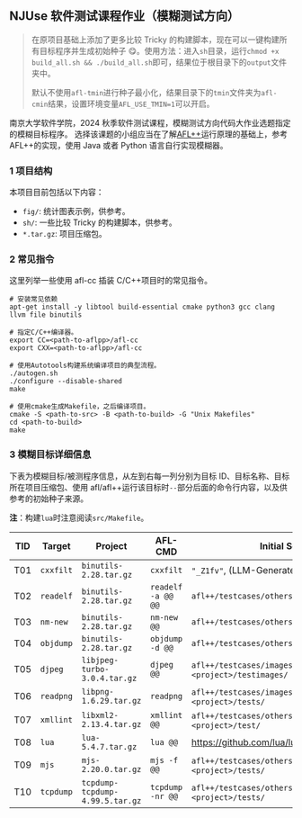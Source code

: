 ## NJUse 软件测试课程作业（模糊测试方向）

> 在原项目基础上添加了更多比较 Tricky 的构建脚本，现在可以一键构建所有目标程序并生成初始种子 😋。使用方法：进入`sh`目录，运行`chmod +x build_all.sh && ./build_all.sh`即可，结果位于根目录下的`output`文件夹中。
>
> 默认不使用`afl-tmin`进行种子最小化，结果目录下的`tmin`文件夹为`afl-cmin`结果，设置环境变量`AFL_USE_TMIN=1`可以开启。

南京大学软件学院，2024 秋季软件测试课程，模糊测试方向代码大作业选题指定的模糊目标程序。
选择该课题的小组应当在了解[AFL++](https://github.com/AFLplusplus/AFLplusplus)运行原理的基础上，参考 AFL++的实现，使用 Java 或者 Python 语言自行实现模糊器。

### 1 项目结构

本项目目前包括以下内容：

- `fig/`: 统计图表示例，供参考。
- `sh/`: 一些比较 Tricky 的构建脚本，供参考。
- `*.tar.gz`: 项目压缩包。

### 2 常见指令

这里列举一些使用 afl-cc 插装 C/C++项目时的常见指令。

```shell
# 安装常见依赖
apt-get install -y libtool build-essential cmake python3 gcc clang llvm file binutils

# 指定C/C++编译器。
export CC=<path-to-aflpp>/afl-cc
export CXX=<path-to-aflpp>/afl-cc

# 使用Autotools构建系统编译项目的典型流程。
./autogen.sh
./configure --disable-shared
make

# 使用cmake生成Makefile，之后编译项目。
cmake -S <path-to-src> -B <path-to-build> -G "Unix Makefiles"
cd <path-to-build>
make
```

### 3 模糊目标详细信息

下表为模糊目标/被测程序信息，从左到右每一列分别为目标 ID、目标名称、目标所在项目压缩包、使用 afl/afl++运行该目标时`--`部分后面的命令行内容，以及供参考的初始种子来源。

**注**：构建`lua`时注意阅读`src/Makefile`。

| TID | Target    | Project                         | AFL-CMD            | Initial Seeds                                          |
| --- | --------- | ------------------------------- | ------------------ | ------------------------------------------------------ |
| T01 | `cxxfilt` | `binutils-2.28.tar.gz`          | `cxxfilt`          | `"_Z1fv"`, (LLM-Generate)                              |
| T02 | `readelf` | `binutils-2.28.tar.gz`          | `readelf -a @@ @@` | `afl++/testcases/others/elf/`                          |
| T03 | `nm-new`  | `binutils-2.28.tar.gz`          | `nm-new @@`        | `afl++/testcases/others/elf/`                          |
| T04 | `objdump` | `binutils-2.28.tar.gz`          | `objdump -d @@`    | `afl++/testcases/others/elf/`                          |
| T05 | `djpeg`   | `libjpeg-turbo-3.0.4.tar.gz`    | `djpeg @@`         | `afl++/testcases/images/jpeg`, `<project>/testimages/` |
| T06 | `readpng` | `libpng-1.6.29.tar.gz`          | `readpng`          | `afl++/testcases/images/png/`, `<project>/tests/`      |
| T07 | `xmllint` | `libxml2-2.13.4.tar.gz`         | `xmllint @@`       | `afl++/testcases/others/xml/`, `<project>/test/`       |
| T08 | `lua`     | `lua-5.4.7.tar.gz`              | `lua @@`           | https://github.com/lua/lua/tree/master/testes          |
| T09 | `mjs`     | `mjs-2.20.0.tar.gz`             | `mjs -f @@`        | `afl++/testcases/others/js/`, `<project>/tests/`       |
| T10 | `tcpdump` | `tcpdump-tcpdump-4.99.5.tar.gz` | `tcpdump -nr @@`   | `afl++/testcases/others/pcap/`, `<project>/tests/`     |
